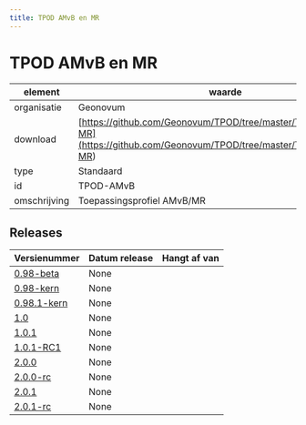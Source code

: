 ```yaml
---
title: TPOD AMvB en MR
---
```


# TPOD AMvB en MR

|element|waarde|
|-----|------|
| organisatie  |Geonovum|
| download  | [https://github.com/Geonovum/TPOD/tree/master/TPOD%20AMvB-MR](<https://github.com/Geonovum/TPOD/tree/master/TPOD%20AMvB-MR>)|
| type  |Standaard|
| id  |TPOD-AMvB|
| omschrijving  |Toepassingsprofiel AMvB/MR|

## Releases

|Versienummer|Datum release|Hangt af van
|-------|-------|-----|
| [0.98-beta](<https://github.com/Geonovum/TPOD/blob/master/TPOD AMvB-MR/TPOD AMVB-MR v0.98-beta.pdf>)|None||
| [0.98-kern](<https://github.com/Geonovum/TPOD/blob/master/TPOD AMvB-MR/TPOD AMvB-MR v0.98-kern.pdf>)|None||
| [0.98.1-kern](<https://github.com/Geonovum/TPOD/blob/master/TPOD AMvB-MR/TPOD AMvB-MR v0.98.1-kern.pdf>)|None||
| [1.0](<https://github.com/Geonovum/TPOD/blob/master/TPOD AMvB-MR/TPOD AMvB en MR v1.0.pdf>)|None||
| [1.0.1](<https://github.com/Geonovum/TPOD/blob/master/TPOD AMvB-MR/TPOD AMvB en MR v1.0.1.pdf>)|None||
| [1.0.1-RC1](<https://github.com/Geonovum/TPOD/blob/master/TPOD AMvB-MR/TPOD AMvB en MR v1.0.1-RC1.pdf>)|None||
| [2.0.0](<https://github.com/Geonovum/TPOD/blob/master/TPOD AMvB-MR/TPOD_AMvB_en_MR_v2.0.0.pdf>)|None||
| [2.0.0-rc](<https://github.com/Geonovum/TPOD/blob/master/TPOD AMvB-MR/TPOD_AMvB_en_MR_v2.0.0-rc.pdf>)|None||
| [2.0.1](<https://github.com/Geonovum/TPOD/blob/master/TPOD AMvB-MR/TPOD_AMvB_en_MR_v2.0.1.pdf>)|None||
| [2.0.1-rc](<https://github.com/Geonovum/TPOD/blob/master/TPOD AMvB-MR/TPOD_AMvB_en_MR_v2.0.1-rc.pdf>)|None||


